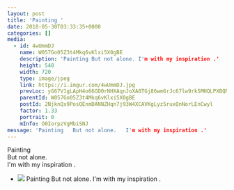 ```yaml
---
layout: post
title: 'Painting ' 
date: 2018-05-30T03:33:35+0000 
categories: [] 
media:
  - id: 4wUmmDJ
    name: W057Go05Z3t4Mkq6vKlxi5X0gBE
    description: 'Painting But not alone. I'm with my inspiration .'   
    height: 540
    width: 720
    type: image/jpeg
    link: https://i.imgur.com/4wUmmDJ.jpg
    prevLoc: yG67V1gLApH4o66GD0rNHXAqnJoXA8TGj86wm6rJc67lw9rk5MHQLPXBQNQ3uz1Gk1nPkBF53ZRnOR7Kc2yV02V247SEvp8y92zlFXnN1KG53ViMoyR45vPkhPNXmOGmwMiWx570PwBEuq0qkGok4pSpkQQJ80K1iPvDY9pn50u0EPB2xrG5TA3mv2DAqMuDp5wmJMRjI7Vn9vywVWhKY4ooxkZKc07OzPRznNHRQOmLxnPQFPnrrlxYo2IEDyO4K86Vc99V3JwkE
    parentId: W057Go05Z3t4Mkq6vKlxi5X0gBE
    postId: 2NjknQx9PosQEnmDANNZHqn7j93W4XCAVKgLyz5ruxQnNorLEnCwyl
    factor: 1.33
    portrait: 0
    mInfo: O0IorpzVgMbiSNJ
message: 'Painting   But not alone.   I'm with my inspiration .'  
---
```


Painting   
But not alone.   
I'm with my inspiration .


[//]: #media:  
 <ul> 
<li><a href="https://i.imgur.com/4wUmmDJ.jpg"><img class="postImage" src="https://i.imgur.com/4wUmmDJh.jpg" /></a> 
Painting 
But not alone. 
I'm with my inspiration .
 <br/></li>
</ul> 
